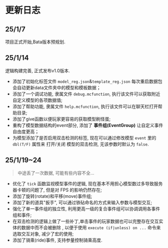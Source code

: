 # 更新日志

## 25/1/7

项目正式开始,Bata版本预规划.

## 25/1/14

逻辑构建完善, 正式发布v1.0版本.

- 添加了初始化标签文件 `model_reg.json`&`template_reg.json` 每次重启数据包会自动更新data文件夹中的模型和模板数据；
- 添加了一个调试功能, 隶属文件 `debug.mcfunction`, 执行该文件可以获取附近自定义模型的各项数据值;
- 添加了帮助功能, 隶属文件 `help.mcfunction`, 执行该文件可以在聊天栏打开帮助目录;
- 添加了give函数以便玩家更容易的获取模型刷怪蛋;
- 重构了模型数据结构的event部分, 添加了 **事件组(EventGroup)** 让自定义事件自由度更高；
- 为模型添加了是否启用双击检测的标签, 现在可以通过修改模型 `event` 里的 `dbl(T/F)` 属性来 打开/关闭 模型的双击检测, 无该参数时默认为 `false`.

## 25/1/19~24

> 中途丢了一次数据, 可能有些内容不全...

- 优化了 `tick` 函数监视模型事件的逻辑, 现在基本不用担心模型数过多导致服务器卡顿的问题了, 但是对 FPS 的影响仍然存在;
- 添加了旋转(rotate)和平移(move)事件组;
- 添加了新的道具"扳手", 可以通过铁砧命名的方式来输入参数与模型交互;
- 强化了单一事件组的独立性, 利用更高一级的复合事件组可以协调调用各事件组和事件;
- 在双击检测的逻辑上做了一些补丁,单击事件的玩家数据也可以完整存在交互实体的数据中而不会被删除 , 以便于使用 `execute (if|unless) on ...` 命令来选取交互对象, 减少了宏的使用;
- 添加了骑乘(ride)事件, 支持参量控制骑乘高度.